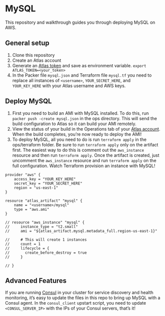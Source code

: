 MySQL
==============
This repository and walkthrough guides you through deploying MySQL on AWS.

General setup
-------------
1. Clone this repository
2. Create an Atlas account
3. Generate an [Atlas token](https://atlas.hashicorp.com/settings/tokens) and save as environment variable. 
`export ATLAS_TOKEN=<your_token>`
4. In the Packer file `mysql.json` and Terraform file `mysql.tf` you need to replace all instances of `<username>`,  `YOUR_SECRET_HERE`, and `YOUR_KEY_HERE` with your Atlas username and AWS keys. 

Deploy MySQL
------------
1. First you need to build an AMI with MySQL installed. To do this, run `packer push -create mysql.json` in the ops directory. This will send the build configuration to Atlas so it can build your AMI remotely. 
2. View the status of your build in the Operations tab of your [Atlas account](atlas.hashicorp.com/operations). When the build completes, you’re now ready to deploy the AMI!
4. To deploy MySQL, all you need to do is run `terraform apply` in the ops/terraform folder. Be sure to run `terraform apply` only on the artifact first. The easiest way to do this is comment out the `aws_instance` resource and then run `terraform apply`. Once the artifact is created, just uncomment the `aws_instance` resource and run `terraform apply` on the full configuration. Watch Terraform provision an instance with MySQL! 
```
provider "aws" {
    access_key = "YOUR_KEY_HERE"
    secret_key = "YOUR_SECRET_HERE"
    region = "us-east-1"
}

resource "atlas_artifact" "mysql" {
    name = "<username>/mysql"
    type = "aws.ami"
}

// resource "aws_instance" "mysql" {
//     instance_type = "t2.small"
//     ami = "${atlas_artifact.mysql.metadata_full.region-us-east-1}"

//     # This will create 1 instances
//     count = 1
//     lifecycle = {
//       create_before_destroy = true  
//     }
    
// }
```

Advanced Features
-----------------
If you are running [Consul](https://consul.io) in your cluster for service discovery and health monitoring, it’s easy to update the files in this repo to bring up MySQL with a Consul agent. In the `consul_client` upstart script, you need to update `<CONSUL_SERVER_IP>` with the IPs of your Consul servers, that’s it!
